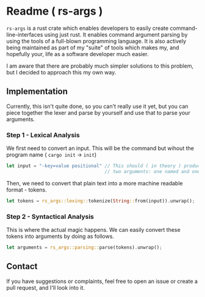 # Readme ( rs-args )
`rs-args` is a rust crate which enables developers to easily create
command-line-interfaces using just rust. It enables command argument
parsing by using the tools of a full-blown programming language. It is
also actively being maintained as part of my "suite" of tools which
makes my, and hopefully your, life as a software developer much easier.

I am aware that there are probably much simpler solutions to this
problem, but I decided to approach this my own way. 

## Implementation
Currently, this isn't quite done, so you can't really use it yet, but
you can piece together the lexer and parse by yourself and use that to
parse your arguments.

### Step 1 - Lexical Analysis
We first need to convert an input. This will be the command but wihout
the program name ( `cargo init` -> `init`)

```rust
let input = "-key=value positional" // This should ( in theory ) produce
                                    // two arguments: one named and one positional
```

Then, we need to convert that plain text into a more machine readable format - tokens.

```rust
let tokens = rs_args::lexing::tokenize(String::from(input)).unwrap();
```

### Step 2 - Syntactical Analysis
This is where the actual magic happens. We can easily convert these tokens into arguments by doing as follows.
```rust
let arguments = rs_args::parsing::parse(tokens).unwrap();
```

## Contact
If you have suggestions or complaints, feel free to open an issue or
create a pull request, and I'll look into it.